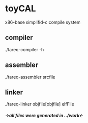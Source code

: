 # toyCAL
x86-base simplifid-c compile system

## compiler
./tareq-compiler -h

## assembler
./tareq-assembler srcfile

## linker
./tareq-linker objfile[objfile] elfFile 

##### ->all files were generated in ../work<-
